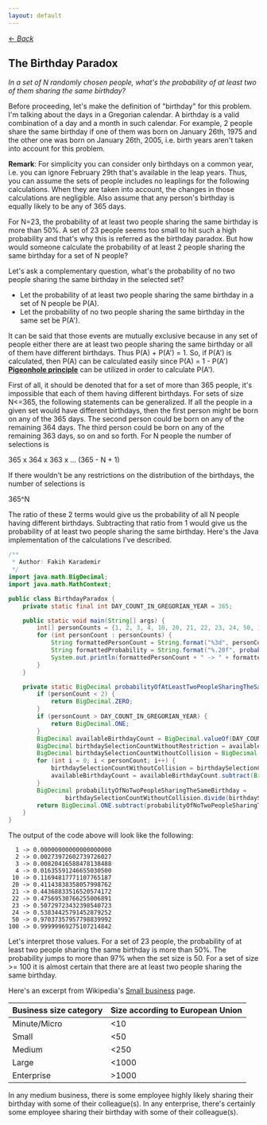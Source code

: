 ```yaml
---
layout: default
---
```

[<- _Back_](./)

## The Birthday Paradox

_In a set of N randomly chosen people, what's the probability of at least two of them sharing the same birthday?_

Before proceeding, let's make the definition of "birthday" for this problem. I'm talking about the days in a Gregorian calendar.
A birthday is a valid combination of a day and a month in such calendar. For example, 2 people share the same birthday if one of them was born on January 26th, 1975 and the other one was born on January 26th, 2005, i.e. birth years aren't taken into account for this problem. 

__Remark__: For simplicity you can consider only birthdays on a common year, i.e. you can ignore February 29th that's available in the leap years. Thus, you can assume the sets of people includes no leaplings for the following calculations. When they are taken into account, the changes in those calculations are negligible. Also assume that any person's birthday is equally likely to be any of 365 days.

For N=23, the probability of at least two people sharing the same birthday is more than 50%. A set of 23 people seems too small to hit such a high probability and that's why this is referred as the birthday paradox. But how would someone calculate the probability of at least 2 people sharing the same birthday for a set of N people?

Let's ask a complementary question, what's the probability of no two people sharing the same birthday in the selected set?
* Let the probability of at least two people sharing the same birthday in a set of N people be P(A).
* Let the probability of no two people sharing the same birthday in the same set be P(A').

It can be said that those events are mutually exclusive because in any set of people 
either there are at least two people sharing the same birthday or all of them have different birthdays. Thus P(A) + P(A') = 1.
So, if P(A') is calculated, then P(A) can be calculated easily since P(A) = 1 - P(A')
[__Pigeonhole principle__](https://en.wikipedia.org/wiki/Pigeonhole_principle) can be utilized in order to calculate P(A').

First of all, it should be denoted that for a set of more than 365 people, it's impossible that each of them having different birthdays. For sets of size N<=365, the following statements can be generalized.
If all the people in a given set would have different birthdays, then the first person might be born on any of the 365 days.
The second person could be born on any of the remaining 364 days. The third person could be born on any of the remaining 363 days, so on and so forth. For N people the number of selections is

365 x 364 x 363 x ... (365 - N + 1)

If there wouldn't be any restrictions on the distribution of the birthdays, the number of selections is

365^N

The ratio of these 2 terms would give us the probability of all N people having different birthdays. Subtracting that ratio from 1 would give us the probability of at least two people sharing the same birthday. Here's the Java implementation of the calculations I've described.

```java
/**
 * Author: Fakih Karademir
 */
import java.math.BigDecimal;
import java.math.MathContext;

public class BirthdayParadox {
    private static final int DAY_COUNT_IN_GREGORIAN_YEAR = 365;

    public static void main(String[] args) {
        int[] personCounts = {1, 2, 3, 4, 10, 20, 21, 22, 23, 24, 50, 100};
        for (int personCount : personCounts) {
            String formattedPersonCount = String.format("%3d", personCount);
            String formattedProbability = String.format("%.20f", probabilityOfAtLeastTwoPeopleSharingTheSameBirthday(personCount));
            System.out.println(formattedPersonCount + " -> " + formattedProbability);
        }
    }

    private static BigDecimal probabilityOfAtLeastTwoPeopleSharingTheSameBirthday(int personCount) {
        if (personCount < 2) {
            return BigDecimal.ZERO;
        }
        if (personCount > DAY_COUNT_IN_GREGORIAN_YEAR) {
            return BigDecimal.ONE;
        }
        BigDecimal availableBirthdayCount = BigDecimal.valueOf(DAY_COUNT_IN_GREGORIAN_YEAR);
        BigDecimal birthdaySelectionCountWithoutRestriction = availableBirthdayCount.pow(personCount);
        BigDecimal birthdaySelectionCountWithoutCollision = BigDecimal.ONE;
        for (int i = 0; i < personCount; i++) {
            birthdaySelectionCountWithoutCollision = birthdaySelectionCountWithoutCollision.multiply(availableBirthdayCount);
            availableBirthdayCount = availableBirthdayCount.subtract(BigDecimal.ONE);
        }
        BigDecimal probabilityOfNoTwoPeopleSharingTheSameBirthday =
                birthdaySelectionCountWithoutCollision.divide(birthdaySelectionCountWithoutRestriction, new MathContext(20));
        return BigDecimal.ONE.subtract(probabilityOfNoTwoPeopleSharingTheSameBirthday);
    }
}
```
The output of the code above will look like the following:
```
  1 -> 0.00000000000000000000
  2 -> 0.00273972602739726027
  3 -> 0.00820416588478138488
  4 -> 0.01635591246655030500
 10 -> 0.11694817771107765187
 20 -> 0.41143838358057998762
 21 -> 0.44368833516520574172
 22 -> 0.47569530766255006891
 23 -> 0.50729723432398540723
 24 -> 0.53834425791452879252
 50 -> 0.97037357957798839992
100 -> 0.99999969275107214842
```
Let's interpret those values. For a set of 23 people, the probability of at least two people sharing the same birthday is more than 50%. The probability jumps to more than 97% when the set size is 50. For a set of size >= 100 it is almost certain that there are at least two people sharing the same birthday.

Here's an excerpt from Wikipedia's [Small business](https://en.wikipedia.org/wiki/Small_business) page.

| Business size category | Size according to European Union |
|------------------------|----------------------------------|
| Minute/Micro           | <10                              |
| Small                  | <50                              |
| Medium                 | <250                             |
| Large                  | <1000                            |
| Enterprise             | >1000                            |

In any medium business, there is some employee highly likely sharing their birthday with some of their colleague(s).
In any enterprise, there's certainly some employee sharing their birthday with some of their colleague(s).

